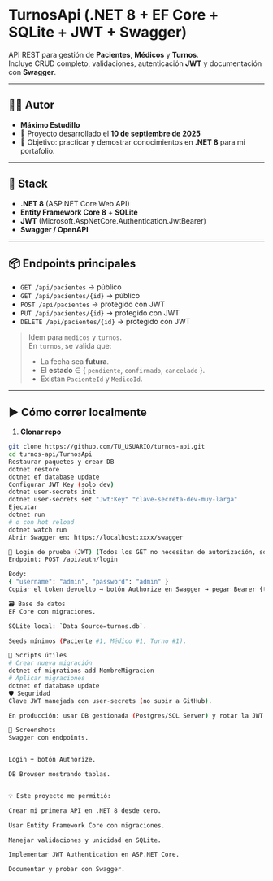 # TurnosApi (.NET 8 + EF Core + SQLite + JWT + Swagger)

API REST para gestión de **Pacientes**, **Médicos** y **Turnos**.  
Incluye CRUD completo, validaciones, autenticación **JWT** y documentación con **Swagger**.

---

## 👨‍💻 Autor
- **Máximo Estudillo**
- 📅 Proyecto desarrollado el **10 de septiembre de 2025**
- 🎯 Objetivo: practicar y demostrar conocimientos en **.NET 8** para mi portafolio.

---

## 🚀 Stack
- **.NET 8** (ASP.NET Core Web API)
- **Entity Framework Core 8** + **SQLite**
- **JWT** (Microsoft.AspNetCore.Authentication.JwtBearer)
- **Swagger / OpenAPI**

---

## 📦 Endpoints principales
- `GET /api/pacientes` → público
- `GET /api/pacientes/{id}` → público
- `POST /api/pacientes` → protegido con JWT
- `PUT /api/pacientes/{id}` → protegido con JWT
- `DELETE /api/pacientes/{id}` → protegido con JWT

> Idem para `medicos` y `turnos`.  
> En `turnos`, se valida que:
> - La fecha sea **futura**.  
> - El **estado** ∈ { `pendiente`, `confirmado`, `cancelado` }.  
> - Existan `PacienteId` y `MedicoId`.

---

## ▶️ Cómo correr localmente

1. **Clonar repo**
```bash
git clone https://github.com/TU_USUARIO/turnos-api.git
cd turnos-api/TurnosApi
Restaurar paquetes y crear DB
dotnet restore
dotnet ef database update
Configurar JWT Key (solo dev)
dotnet user-secrets init
dotnet user-secrets set "Jwt:Key" "clave-secreta-dev-muy-larga"
Ejecutar
dotnet run
# o con hot reload
dotnet watch run
Abrir Swagger en: https://localhost:xxxx/swagger

🔐 Login de prueba (JWT) (Todos los GET no necesitan de autorización, solo los metodos POST, PUT Y DELETE)
Endpoint: POST /api/auth/login

Body:
{ "username": "admin", "password": "admin" }
Copiar el token devuelto → botón Authorize en Swagger → pegar Bearer {token}.

🗃️ Base de datos
EF Core con migraciones.

SQLite local: `Data Source=turnos.db`.

Seeds mínimos (Paciente #1, Médico #1, Turno #1).

🧰 Scripts útiles
# Crear nueva migración
dotnet ef migrations add NombreMigracion
# Aplicar migraciones
dotnet ef database update
🛡️ Seguridad
Clave JWT manejada con user-secrets (no subir a GitHub).

En producción: usar DB gestionada (Postgres/SQL Server) y rotar la JWT Key.

📸 Screenshots
Swagger con endpoints.


Login + botón Authorize.

DB Browser mostrando tablas.


💡 Este proyecto me permitió:

Crear mi primera API en .NET 8 desde cero.

Usar Entity Framework Core con migraciones.

Manejar validaciones y unicidad en SQLite.

Implementar JWT Authentication en ASP.NET Core.

Documentar y probar con Swagger.